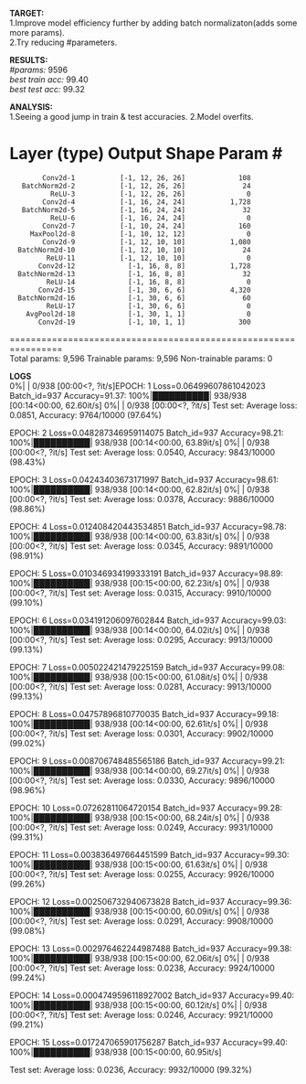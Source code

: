 **TARGET:**  
1.Improve model efficiency further by adding batch normalizaton(adds some more params).  
2.Try reducing #parameters. 

**RESULTS:**  
*#params:* 9596  
*best train acc:*  99.40  
*best test acc:*  99.32

**ANALYSIS:**    
1.Seeing a good jump in train & test accuracies.
2.Model overfits.    
  
   Layer (type)               Output Shape         Param #
================================================================
            Conv2d-1           [-1, 12, 26, 26]             108
       BatchNorm2d-2           [-1, 12, 26, 26]              24
              ReLU-3           [-1, 12, 26, 26]               0
            Conv2d-4           [-1, 16, 24, 24]           1,728
       BatchNorm2d-5           [-1, 16, 24, 24]              32
              ReLU-6           [-1, 16, 24, 24]               0
            Conv2d-7           [-1, 10, 24, 24]             160
         MaxPool2d-8           [-1, 10, 12, 12]               0
            Conv2d-9           [-1, 12, 10, 10]           1,080
      BatchNorm2d-10           [-1, 12, 10, 10]              24
             ReLU-11           [-1, 12, 10, 10]               0
           Conv2d-12             [-1, 16, 8, 8]           1,728
      BatchNorm2d-13             [-1, 16, 8, 8]              32
             ReLU-14             [-1, 16, 8, 8]               0
           Conv2d-15             [-1, 30, 6, 6]           4,320
      BatchNorm2d-16             [-1, 30, 6, 6]              60
             ReLU-17             [-1, 30, 6, 6]               0
        AvgPool2d-18             [-1, 30, 1, 1]               0
           Conv2d-19             [-1, 10, 1, 1]             300
================================================================  
Total params: 9,596
Trainable params: 9,596
Non-trainable params: 0  

**LOGS**  
  0%|          | 0/938 [00:00<?, ?it/s]EPOCH: 1
Loss=0.06499607861042023 Batch_id=937 Accuracy=91.37: 100%|██████████| 938/938 [00:14<00:00, 62.60it/s]
  0%|          | 0/938 [00:00<?, ?it/s]
Test set: Average loss: 0.0851, Accuracy: 9764/10000 (97.64%)

EPOCH: 2
Loss=0.048287346959114075 Batch_id=937 Accuracy=98.21: 100%|██████████| 938/938 [00:14<00:00, 63.89it/s]
  0%|          | 0/938 [00:00<?, ?it/s]
Test set: Average loss: 0.0540, Accuracy: 9843/10000 (98.43%)

EPOCH: 3
Loss=0.04243403673171997 Batch_id=937 Accuracy=98.61: 100%|██████████| 938/938 [00:14<00:00, 62.82it/s]
  0%|          | 0/938 [00:00<?, ?it/s]
Test set: Average loss: 0.0378, Accuracy: 9886/10000 (98.86%)

EPOCH: 4
Loss=0.012408420443534851 Batch_id=937 Accuracy=98.78: 100%|██████████| 938/938 [00:14<00:00, 63.83it/s]
  0%|          | 0/938 [00:00<?, ?it/s]
Test set: Average loss: 0.0345, Accuracy: 9891/10000 (98.91%)

EPOCH: 5
Loss=0.010346934199333191 Batch_id=937 Accuracy=98.89: 100%|██████████| 938/938 [00:15<00:00, 62.23it/s]
  0%|          | 0/938 [00:00<?, ?it/s]
Test set: Average loss: 0.0315, Accuracy: 9910/10000 (99.10%)

EPOCH: 6
Loss=0.034191206097602844 Batch_id=937 Accuracy=99.03: 100%|██████████| 938/938 [00:14<00:00, 64.02it/s]
  0%|          | 0/938 [00:00<?, ?it/s]
Test set: Average loss: 0.0295, Accuracy: 9913/10000 (99.13%)

EPOCH: 7
Loss=0.005022421479225159 Batch_id=937 Accuracy=99.08: 100%|██████████| 938/938 [00:15<00:00, 61.08it/s]
  0%|          | 0/938 [00:00<?, ?it/s]
Test set: Average loss: 0.0281, Accuracy: 9913/10000 (99.13%)

EPOCH: 8
Loss=0.04757896810770035 Batch_id=937 Accuracy=99.18: 100%|██████████| 938/938 [00:14<00:00, 62.61it/s]
  0%|          | 0/938 [00:00<?, ?it/s]
Test set: Average loss: 0.0301, Accuracy: 9902/10000 (99.02%)

EPOCH: 9
Loss=0.008706748485565186 Batch_id=937 Accuracy=99.21: 100%|██████████| 938/938 [00:14<00:00, 69.27it/s]
  0%|          | 0/938 [00:00<?, ?it/s]
Test set: Average loss: 0.0330, Accuracy: 9896/10000 (98.96%)

EPOCH: 10
Loss=0.07262811064720154 Batch_id=937 Accuracy=99.28: 100%|██████████| 938/938 [00:15<00:00, 68.24it/s]
  0%|          | 0/938 [00:00<?, ?it/s]
Test set: Average loss: 0.0249, Accuracy: 9931/10000 (99.31%)

EPOCH: 11
Loss=0.003836497664451599 Batch_id=937 Accuracy=99.30: 100%|██████████| 938/938 [00:15<00:00, 61.63it/s]
  0%|          | 0/938 [00:00<?, ?it/s]
Test set: Average loss: 0.0255, Accuracy: 9926/10000 (99.26%)

EPOCH: 12
Loss=0.002506732940673828 Batch_id=937 Accuracy=99.36: 100%|██████████| 938/938 [00:15<00:00, 60.09it/s]
  0%|          | 0/938 [00:00<?, ?it/s]
Test set: Average loss: 0.0291, Accuracy: 9908/10000 (99.08%)

EPOCH: 13
Loss=0.002976462244987488 Batch_id=937 Accuracy=99.38: 100%|██████████| 938/938 [00:15<00:00, 62.06it/s]
  0%|          | 0/938 [00:00<?, ?it/s]
Test set: Average loss: 0.0238, Accuracy: 9924/10000 (99.24%)

EPOCH: 14
Loss=0.0004749596118927002 Batch_id=937 Accuracy=99.40: 100%|██████████| 938/938 [00:15<00:00, 60.12it/s]
  0%|          | 0/938 [00:00<?, ?it/s]
Test set: Average loss: 0.0246, Accuracy: 9921/10000 (99.21%)

EPOCH: 15
Loss=0.017247065901756287 Batch_id=937 Accuracy=99.40: 100%|██████████| 938/938 [00:15<00:00, 60.95it/s]

Test set: Average loss: 0.0236, Accuracy: 9932/10000 (99.32%)
